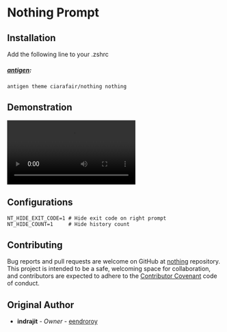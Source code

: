 # Nothing Prompt

## Installation

Add the following line to your .zshrc

##### [antigen](https://github.com/zsh-users/antigen):

    antigen theme ciarafair/nothing nothing

## Demonstration

![nothing](https://raw.githubusercontent.com/ciarafair/nothing/master/Example.mov)

## Configurations

    NT_HIDE_EXIT_CODE=1 # Hide exit code on right prompt
    NT_HIDE_COUNT=1     # Hide history count

## Contributing

Bug reports and pull requests are welcome on GitHub at [nothing](https://github.com/eendroroy/nothing) repository.
This project is intended to be a safe, welcoming space for collaboration, and contributors are expected to adhere to the [Contributor Covenant](http://contributor-covenant.org) code of conduct.

## Original Author

* **indrajit** - *Owner* - [eendroroy](https://github.com/eendroroy)

